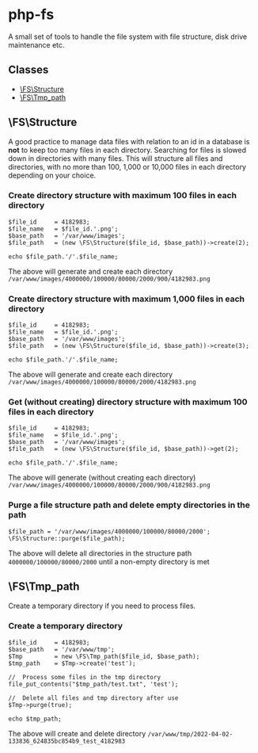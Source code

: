 # php-fs
A small set of tools to handle the file system with file structure, disk drive maintenance etc.

## Classes
- [\FS\Structure](#fsstructure)
- [\FS\Tmp_path](#fstmp_path)

## \FS\Structure
A good practice to manage data files with relation to an id in a database is **not** to keep too many files in each directory. Searching for files is slowed down in directories with many files. This will structure all files and directories, with no more than 100, 1,000 or 10,000 files in each directory depending on your choice.

### Create directory structure with maximum 100 files in each directory
```
$file_id     = 4182983;
$file_name   = $file_id.'.png';
$base_path   = '/var/www/images';
$file_path   = (new \FS\Structure($file_id, $base_path))->create(2);

echo $file_path.'/'.$file_name;
```
The above will generate and create each directory `/var/www/images/4000000/100000/80000/2000/900/4182983.png`

### Create directory structure with maximum 1,000 files in each directory
```
$file_id     = 4182983;
$file_name   = $file_id.'.png';
$base_path   = '/var/www/images';
$file_path   = (new \FS\Structure($file_id, $base_path))->create(3);

echo $file_path.'/'.$file_name;
```
The above will generate and create each directory `/var/www/images/4000000/100000/80000/2000/4182983.png`

### Get (without creating) directory structure with maximum 100 files in each directory
```
$file_id     = 4182983;
$file_name   = $file_id.'.png';
$base_path   = '/var/www/images';
$file_path   = (new \FS\Structure($file_id, $base_path))->get(2);

echo $file_path.'/'.$file_name;
```
The above will generate (without creating each directory) `/var/www/images/4000000/100000/80000/2000/900/4182983.png`

### Purge a file structure path and delete empty directories in the path
```
$file_path = '/var/www/images/4000000/100000/80000/2000';
\FS\Structure::purge($file_path);
```
The above will delete all directories in the structure path `4000000/100000/80000/2000` until a non-empty directory is met

## \FS\Tmp_path
Create a temporary directory if you need to process files.

### Create a temporary directory
```
$file_id     = 4182983;
$base_path   = '/var/www/tmp';
$Tmp         = new \FS\Tmp_path($file_id, $base_path);
$tmp_path    = $Tmp->create('test');

//  Process some files in the tmp directory
file_put_contents("$tmp_path/test.txt", 'test');

//  Delete all files and tmp directory after use
$Tmp->purge(true);

echo $tmp_path;
```

The above will create and delete directory `/var/www/tmp/2022-04-02-133836_624835bc854b9_test_4182983`

